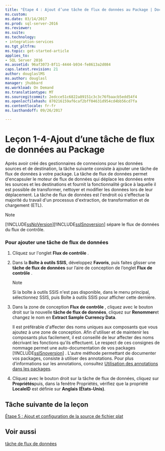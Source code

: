 ```yaml
---
title: "Étape 4 : Ajout d’une tâche de flux de données au Package | Documents Microsoft"
ms.custom: 
ms.date: 03/14/2017
ms.prod: sql-server-2016
ms.reviewer: 
ms.suite: 
ms.technology:
- integration-services
ms.tgt_pltfrm: 
ms.topic: get-started-article
applies_to:
- SQL Server 2016
ms.assetid: 96af3073-8f11-4444-b934-fe8613a2d084
caps.latest.revision: 21
author: douglaslMS
ms.author: douglasl
manager: jhubbard
ms.workload: On Demand
ms.translationtype: MT
ms.sourcegitcommit: 2edcce51c6822a89151c3c3c76fbaacb5edd54f4
ms.openlocfilehash: 870216159af6caf2bff04631d954cd4bb56cd7fa
ms.contentlocale: fr-fr
ms.lasthandoff: 09/26/2017

---
```

# <a name="lesson-1-4---adding-a-data-flow-task-to-the-package"></a>Leçon 1-4-Ajout d’une tâche de flux de données au Package
Après avoir créé des gestionnaires de connexions pour les données sources et de destination, la tâche suivante consiste à ajouter une tâche de flux de données à votre package. La tâche de flux de données permet d'encapsuler le moteur de flux de données qui déplace les données entre les sources et les destinations et fournit la fonctionnalité grâce à laquelle il est possible de transformer, nettoyer et modifier les données lors de leur déplacement. La tâche de flux de données est l'endroit où s'effectue la majorité du travail d'un processus d'extraction, de transformation et de chargement (ETL).  
  
> [!NOTE]  
> [!INCLUDE[ssNoVersion](../includes/ssnoversion-md.md)][!INCLUDE[ssISnoversion](../includes/ssisnoversion-md.md)] sépare le flux de données du flux de contrôle.  
  
### <a name="to-add-a-data-flow-task"></a>Pour ajouter une tâche de flux de données  
  
1.  Cliquez sur l'onglet **Flux de contrôle** .  
  
2.  Dans la **Boîte à outils SSIS**, développez **Favoris**, puis faites glisser une **tâche de flux de données** sur l’aire de conception de l’onglet **Flux de contrôle** .  
  
    > [!NOTE]  
    > Si la boîte à outils SSIS n'est pas disponible, dans le menu principal, sélectionnez SSIS, puis Boîte à outils SSIS pour afficher cette dernière.  
  
3.  Dans la zone de conception **Flux de contrôle** , cliquez avec le bouton droit sur la nouvelle **tâche de flux de données**, cliquez sur **Renommer**et changez le nom en **Extract Sample Currency Data**.  
  
    Il est préférable d'affecter des noms uniques aux composants que vous ajoutez à une zone de conception. Afin d'utiliser et de maintenir les composants plus facilement, il est conseillé de leur affecter des noms décrivant les fonctions qu'ils effectuent. Le respect de ces consignes de nommage permet une auto-documentation de vos packages [!INCLUDE[ssISnoversion](../includes/ssisnoversion-md.md)] . L'autre méthode permettant de documenter vos packages, consiste à utiliser des annotations. Pour plus d’informations sur les annotations, consultez [Utilisation des annotations dans les packages](../integration-services/use-annotations-in-packages.md).  
  
4.  Cliquez avec le bouton droit sur la tâche de flux de données, cliquez sur **Propriétés**puis, dans la fenêtre Propriétés, vérifiez que la propriété **LocaleID** est définie sur **Anglais (États-Unis)**.  
  
## <a name="next-task-in-lesson"></a>Tâche suivante de la leçon  
[Étape 5 : Ajout et configuration de la source de fichier plat](../integration-services/lesson-1-5-adding-and-configuring-the-flat-file-source.md)  
  
## <a name="see-also"></a>Voir aussi  
[tâche de flux de données](../integration-services/control-flow/data-flow-task.md)  
  
  
  

